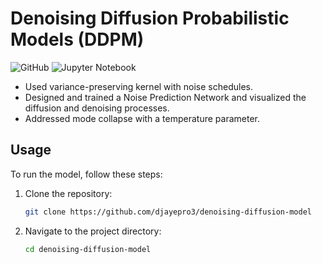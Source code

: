 # Denoising Diffusion Probabilistic Models (DDPM)

![GitHub](https://img.shields.io/badge/github-%23121011.svg?style=for-the-badge&logo=github&logoColor=white)
![Jupyter Notebook](https://img.shields.io/badge/jupyter-%23FA0F00.svg?style=for-the-badge&logo=jupyter&logoColor=white)

 - Used variance-preserving kernel with noise schedules.
 - Designed and trained a Noise Prediction Network and visualized the diffusion and denoising processes.
 - Addressed mode collapse with a temperature parameter.

## Usage

To run the model, follow these steps:

1. Clone the repository:
    ```bash
    git clone https://github.com/djayepro3/denoising-diffusion-model
    ```
2. Navigate to the project directory:
    ```bash
    cd denoising-diffusion-model
    ```
